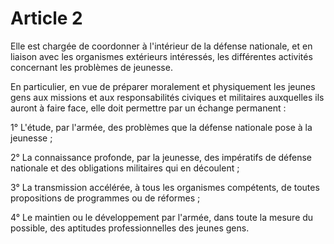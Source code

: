 # Article 2

Elle est chargée de coordonner à l'intérieur de la défense nationale, et en liaison avec les organismes extérieurs intéressés, les différentes activités concernant les problèmes de jeunesse.

En particulier, en vue de préparer moralement et physiquement les jeunes gens aux missions et aux responsabilités civiques et militaires auxquelles ils auront à faire face, elle doit permettre par un échange permanent :

1° L'étude, par l'armée, des problèmes que la défense nationale pose à la jeunesse ;

2° La connaissance profonde, par la jeunesse, des impératifs de défense nationale et des obligations militaires qui en découlent ;

3° La transmission accélérée, à tous les organismes compétents, de toutes propositions de programmes ou de réformes ;

4° Le maintien ou le développement par l'armée, dans toute la mesure du possible, des aptitudes professionnelles des jeunes gens.
